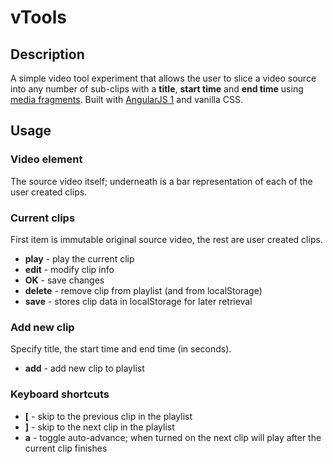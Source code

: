 # vTools

## Description
A simple video tool experiment that allows the user to slice a video source into any number of sub-clips with a **title**, **start time** and **end time** using [media fragments](https://www.w3.org/TR/media-frags/). Built with [AngularJS 1](https://angularjs.org/) and vanilla CSS.

## Usage
### Video element
The source video itself; underneath is a bar representation of each of the user created clips.

### Current clips
First item is immutable original source video, the rest are user created clips.
* **play** - play the current clip
* **edit** - modify clip info
* **OK** - save changes
* **delete** - remove clip from playlist (and from localStorage)
* **save** - stores clip data in localStorage for later retrieval

### Add new clip
Specify title, the start time and end time (in seconds).
* **add** - add new clip to playlist

### Keyboard shortcuts
* **[** - skip to the previous clip in the playlist
* **]** - skip to the next clip in the playlist
* **a** - toggle auto-advance; when turned on the next clip will play after the current clip finishes